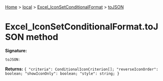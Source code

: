 [Home](./index) &gt; [local](local.md) &gt; [Excel\_IconSetConditionalFormat](local.excel_iconsetconditionalformat.md) &gt; [toJSON](local.excel_iconsetconditionalformat.tojson.md)

# Excel\_IconSetConditionalFormat.toJSON method


**Signature:**
```javascript
toJSON:
```
**Returns:** `{
            "criteria": ConditionalIconCriterion[];
            "reverseIconOrder": boolean;
            "showIconOnly": boolean;
            "style": string;
        }`

